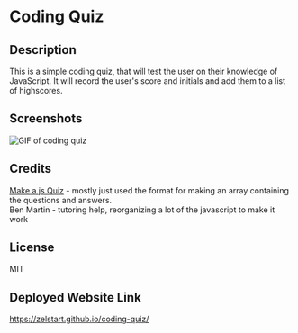# Coding Quiz
## Description 
This is a simple coding quiz, that will test the user on their knowledge of JavaScript. It will record the user's score and initials and add them to a list of highscores. 

## Screenshots
![GIF of coding quiz](assets/images/coding-quiz.gif)


## Credits
[Make a js Quiz](https://www.codingnepalweb.com/quiz-app-with-timer-javascript/)  - mostly just used the format for making an array containing the questions and answers.  
Ben Martin - tutoring help, reorganizing a lot of the javascript to make it work

## License
MIT

## Deployed Website Link
https://zelstart.github.io/coding-quiz/